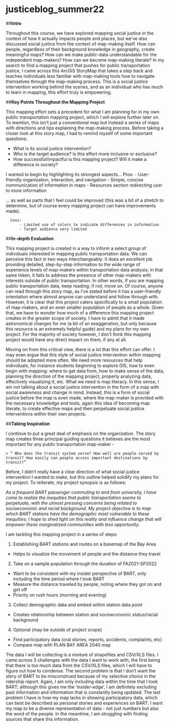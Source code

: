# justiceblog_summer22

##**Intro** 

Throughout this course, we have explored mapping social justice in the context of how it actually impacts people and places, but we’ve also discussed social justice from the context of map-making itself. How can people, regardless of their background knowledge in geography, create meaningful maps? How can we make public-data understandable for the independent map-makers? How can we become map-making literate? In my search to find a mapping project that pushes for public transportation justice, I came across this ArcGIS StoryMap that takes a step back and teaches individuals less familiar with map-making tools how to navigate themselves through the map-making process. This is a social justice intervention working behind the scenes, and as an individual who has much to learn in mapping, this effort truly is empowering.    

##**Key Points Throughout the Mapping Project**

This mapping effort sets a precedent for what I am planning for in my own public transportation mapping project, which I will explore further later on. To mention, this isn’t just a conventional map but instead a series of maps with directions and tips explaining the map-making process. Before taking a closer look at this story map, I had to remind myself of some important questions: 

- What is its social justice intervention?
- Who is the target audience? Is this effort more inclusive or exclusive?
- How successful/impactful is this mapping project? Will it make a difference in society?

I wanted to begin by highlighting its strongest aspects…
      Pros:
          - User-friendly organization, interaction, and navigation 
          - Simple, concise communication of information in maps 
          - Resources section redirecting user to more information

… as well as parts that I feel could be improved (this was a bit of a stretch to determine, but of course every mapping project can have improvements made).

      Cons:
          - Limited use of colors to indicate differences in information
          - Target audience very limited


##**In-depth Evaluation**

This mapping project is created in a way to inform a select group of individuals interested in mapping public transportation data. We can perceive this fact in two ways interchangeably: it does an excellent job providing detailed, step-by-step information to the wide range of experience levels of map-makers within transportation data analysis; in that same token, it fails to address the presence of other map-makers with interests outside of public transportation. In other words, if you are mapping public transportation data, keep reading; if not, move on. Of course, anyone can read through this story map, as I’ve stated before it has a user-friendly orientation where almost anyone can understand and follow through with. However, it is clear that this project caters specifically to a small population of map-makers, and an even smaller population of people as a whole. Given that, we have to wonder how much of a difference this mapping project creates in the greater scope of society. I have to admit that it made astronomical changes for me (a bit of an exaggeration, but only because this resource is an extremely helpful guide) and my plans for my own project. For the majority of society however, I don't think this mapping project would have any direct impact on them, if any at all. 

Moving on from this critical view, there is a lot that this effort can offer. I may even argue that this style of social justice intervention within mapping should be adopted more often. We need more resources that help individuals, for instance students beginning to explore GIS, how to even begin with mapping: where to get data from, how to make sense of the data, planning the direction of the mapping project, properly analyzing data, effectively visualizing it, etc. What we need is map literacy. In this sense, I am not talking about a social justice intervention in the form of a map with social awareness and change in mind. Instead, this is a form of social justice before the map is even made, where the map-maker is provided with the necessary knowledge and tools, again this idea of becoming map literate, to create effective maps and then perpetuate social justice interventions within their own projects. 


##**Taking Inspiration**

I continue to put a great deal of emphasis on the organization. The story map creates three principal guiding questions it believes are the most important for any public transportation map-maker - 

    > “ Who does the transit system serve? How well are people served by transit? How easily can people access important destinations by transit?”


Before, I didn’t really have a clear direction of what social justice intervention I wanted to make, but this outline helped solidify my plans for my project. To reiterate, my project synopsis is as follows:

_As a frequent BART passenger commuting to and from university, I have come to realize the inequities that public transportation seems to perpetuate, with the utmost pressing concerns being related to socioeconomic and racial background. My project objective is to map which BART stations have the demographic most vulnerable to these inequities; I hope to shed light on this reality and influence change that will empower these marginalized communities with less opportunity._ 

I am tackling this mapping project in a series of steps:

1. Establishing BART stations and routes on a basemap of the Bay Area 
  - Helps to visualize the movement of people and the distance they travel
2. Take on a sample population through the duration of FA2021-SP2022 
  - Want to be consistent with my insider perspective of BART, only including the time period where I took BART 
  - Measure the distance traveled by people, noting where they got on and got off
  - Priority on rush hours (morning and evening)
3. Collect demographic data and embed within station data point
  - Creates relationship between station and socioeconomic status/racial background 
4. Optional (may be outside of project scope)
  - Find participatory data (oral stories, reports, accidents, complaints, etc)
  - Compare map with PLAN BAY AREA 2040 map 

The data I will be collecting is a mixture of shapefiles and CSV/XLS files. I came across 3 challenges with the data I want to work with, the first being that there is too much data from the CSV/XLS files, which I will have to figure out how to condense. The second problem is that I don’t want the story of BART to be misconstrued because of my selective choice in the ridership report. Again, I am only including data within the time that I took BART; although this gives me the ‘insider-edge’, I am definitely excluding past information and information that is constantly being updated. The last problem I have is how my map lacks in showing participatory data, which can best be described as personal stories and experiences on BART. I want my map to be a diverse representation of data - not just numbers but also the word of the people. In the meantime, I am struggling with finding sources that share this information. 

